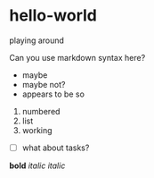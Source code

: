 # hello-world
playing around

Can you use markdown syntax here?

- maybe
- maybe not?
- appears to be so

1. numbered
2. list
3. working

- [ ] what about tasks?

__bold__
*italic*
_italic_

